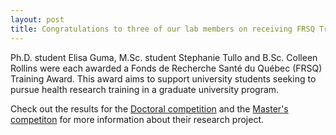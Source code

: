 ```yaml
---
layout: post
title: Congratulations to three of our lab members on receiving FRSQ Training Awards!
---
```


Ph.D. student Elisa Guma, M.Sc. student Stephanie Tullo and B.Sc. Colleen Rollins were each awarded a Fonds de Recherche Santé du Québec (FRSQ) Training Award. This award aims to support university students seeking to pursue health research training in a graduate university program. 

Check out the results for the [Doctoral competition](http://www.frqs.gouv.qc.ca/documents/11314/2907767/BF2_Doctorat_1718.pdf/dfeedb3f-94e2-4c73-bf72-68fe4983e651) and the [Master's competiton](http://www.frqs.gouv.qc.ca/documents/11314/2907767/BF1_Maitrise_1718.pdf/f7d93cb2-d65c-41b7-bd7e-bfd3d8a76ddf) for more information about their research project. 
